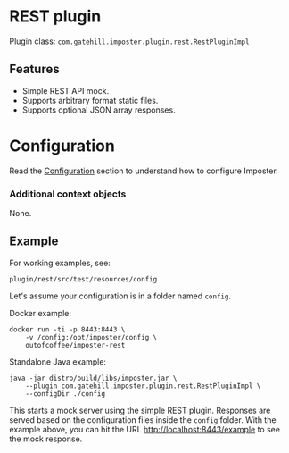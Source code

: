 # REST plugin

Plugin class: `com.gatehill.imposter.plugin.rest.RestPluginImpl`

## Features

* Simple REST API mock.
* Supports arbitrary format static files.
* Supports optional JSON array responses.

# Configuration

Read the [Configuration](configuration.md) section to understand how to configure Imposter.

### Additional context objects

None.

## Example

For working examples, see:

    plugin/rest/src/test/resources/config

Let's assume your configuration is in a folder named `config`.

Docker example:

    docker run -ti -p 8443:8443 \
        -v /config:/opt/imposter/config \
        outofcoffee/imposter-rest

Standalone Java example:

    java -jar distro/build/libs/imposter.jar \
        --plugin com.gatehill.imposter.plugin.rest.RestPluginImpl \
        --configDir ./config

This starts a mock server using the simple REST plugin. Responses are served based on the configuration files
inside the `config` folder. With the example above, you can hit the URL
[http://localhost:8443/example](http://localhost:8443/example) to see the mock response.
